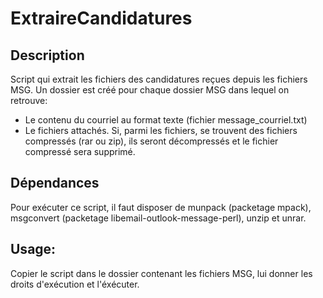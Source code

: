 # ExtraireCandidatures

## Description
Script qui extrait les fichiers des candidatures reçues depuis les fichiers MSG. 
Un dossier est créé pour chaque dossier MSG dans lequel on retrouve:

- Le contenu du courriel au format texte (fichier message_courriel.txt)
- Le fichiers attachés. Si, parmi les fichiers, se trouvent des fichiers compressés (rar ou zip), 
  ils seront décompressés et le fichier compressé sera supprimé.

## Dépendances
Pour exécuter ce script, il faut disposer de munpack (packetage mpack), 
msgconvert (packetage libemail-outlook-message-perl), unzip et unrar.

## Usage: 
Copier le script dans le dossier contenant les fichiers MSG, lui donner les droits d'exécution et l'éxécuter.


